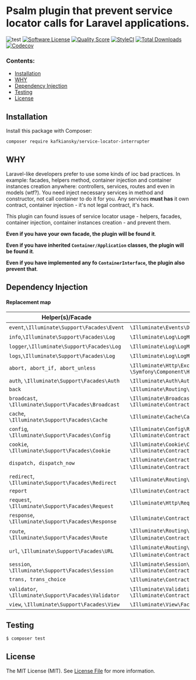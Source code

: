 # Psalm plugin that prevent service locator calls for Laravel applications.

![test](https://github.com/kafkiansky/service-locator-interrupter/workflows/test/badge.svg?event=push)
[![Software License](https://img.shields.io/badge/license-MIT-brightgreen.svg?style=flat-square)](LICENSE.md)
[![Quality Score](https://img.shields.io/scrutinizer/g/kafkiansky/service-locator-interrupter.svg?style=flat-square)](https://scrutinizer-ci.com/g/kafkiansky/service-locator-interrupter)
[![StyleCI](https://styleci.io/repos/261290955/shield)](https://styleci.io/repos/261290955)
[![Total Downloads](https://img.shields.io/packagist/dt/kafkiansky/service-locator-interrupter.svg?style=flat-square)](https://packagist.org/packages/kafkiansky/service-locator-interrupter)
[![Codecov](https://codecov.io/gh/kafkiansky/service-locator-interrupter/branch/master/graph/badge.svg)](https://codecov.io/gh/kafkiansky/service-locator-interrupter)

### Contents:
- [Installation](#installation)
- [WHY](#why)
- [Dependency Injection](#dependency-injection)
- [Testing](#testing)
- [License](#license)

## Installation

Install this package with Composer:

```bash
composer require kafkiansky/service-locator-interrupter
```

## WHY
Laravel-like developers prefer to use some kinds of ioc bad practices.
In example: facades, helpers method, container injection and container instances creation anywhere: controllers, services, routes and even in models (wtf?).
You need inject necessary services in method and constructor, not call container to do it for you.
Any services **must has** it own contract, container injection - it's not legal contract, it's hack.

This plugin can found issues of service locator usage - helpers, facades, container injection, container instances creation - and prevent them.

**Even if you have your own facade, the plugin will be found it**.

**Even if you have inherited `Container/Application` classes, the plugin will be found it**.

**Even if you have implemented any fo `ContainerInterface`, the plugin also prevent that**.

## Dependency Injection

#### Replacement map
<table>
<thead>
    <th>Helper(s)/Facade</th>
    <th>What you <b>need</b> to use instead</th>
</thead>
<tbody>
    <tr>
        <td>
            <code>event</code>,<code>\Illuminate\Support\Facades\Event</code>
        </td>
        <td>
            <code>\Illuminate\Events\Dispatcher::class</code>,<code>\Illuminate\Contracts\Events\Dispatcher::class</code>
        </td> 
    </tr>
    <tr>
        <td>
            <code>info</code>,<code>\Illuminate\Support\Facades\Log</code>
        </td> 
        <td>
            <code>\Illuminate\Log\LogManager::class</code>, <code>\Psr\Log\LoggerInterface::class</code>
        </td>
    </tr>
    <tr>
        <td>
            <code>logger</code>,<code>\Illuminate\Support\Facades\Log</code>
        </td>
        <td>
            <code>\Illuminate\Log\LogManager::class</code>, <code>\Psr\Log\LoggerInterface::class</code>
        </td>
    </tr>
    <tr>
        <td>
           <code>logs</code>,<code>\Illuminate\Support\Facades\Log</code>
        </td>
        <td>
           <code>\Illuminate\Log\LogManager::class</code>, <code>\Psr\Log\LoggerInterface::class</code>
        </td>
    </tr>
    <tr>
        <td>
            <code>abort, abort_if, abort_unless</code>
        </td>
        <td>
            <code>\Illuminate\Http\Exceptions\HttpResponseException</code>, <code>\Symfony\Component\HttpKernel\Exception\HttpException</code>
        </td>
    </tr>
    <tr>
        <td>
            <code>auth</code>, <code>\Illuminate\Support\Facades\Auth</code>
        </td>
        <td>
            <code>\Illuminate\Auth\AuthManager::class</code>, <code>\Illuminate\Contracts\Auth\Factory::class</code>
        </td>
    </tr>
    <tr>
        <td>
            <code>back</code>
        </td>
        <td>
            <code>\Illuminate\Routing\Redirector</code>
        </td>
    </tr>
    <tr>
        <td>
            <code>broadcast</code>, <code>\Illuminate\Support\Facades\Broadcast</code>
        </td>
        <td>
            <code>\Illuminate\Broadcasting\BroadcastManager</code>, <code>\Illuminate\Contracts\Broadcasting\Factory</code>
        </td>
    </tr>
    <tr>
        <td>
            <code>cache</code>, <code>\Illuminate\Support\Facades\Cache</code>
        </td>
        <td>
            <code>\Illuminate\Cache\CacheManager::class</code>, <code>\Illuminate\Contracts\Cache\Factory::class</code>
        </td>
    </tr>
    <tr>
        <td>
            <code>config</code>, <code>\Illuminate\Support\Facades\Config</code>
        </td>
        <td>
            <code>\Illuminate\Config\Repository::class</code>, <code>\Illuminate\Contracts\Config\Repository::class</code>
        </td>
    </tr>
    <tr>
        <td>
            <code>cookie</code>, <code>\Illuminate\Support\Facades\Cookie</code>
        </td>
        <td>
            <code>\Illuminate\Cookie\CookieJar::class</code>,
            <code>\Illuminate\Contracts\Cookie\Factory::class</code>,
            <code>\Illuminate\Contracts\Cookie\QueueingFactory::class</code>
        </td>
    </tr>
    <tr>
        <td>
            <code>dispatch, dispatch_now</code>
        </td>
        <td>
            <code>\Illuminate\Contracts\Bus\Dispatcher</code>,
            <code>\Illuminate\Bus\Dispatcher</code>,
            <code>\Illuminate\Contracts\Bus\QueueingDispatcher</code>,
        </td>
    </tr>
    <tr>
        <td>
            <code>redirect</code>, <code>\Illuminate\Support\Facades\Redirect</code>
        </td>
        <td>
            <code>\Illuminate\Routing\Redirector</code>, <code>\Illuminate\Http\RedirectResponse</code>
        </td>
    </tr>
    <tr>
        <td>
            <code>report</code>
        </td>
        <td>
            <code>\Illuminate\Contracts\Debug\ExceptionHandler</code>
        </td>
    </tr>
    <tr>
        <td>
            <code>request</code>, <code>\Illuminate\Support\Facades\Request</code>
        </td>
        <td>
            <code>\Illuminate\Http\Request::class</code>, <code>\Symfony\Component\HttpFoundation\Request::class</code>
        </td>
    </tr>
    <tr>
        <td>
            <code>response</code>, <code>\Illuminate\Support\Facades\Response</code>
        </td>
        <td>
            <code>\Illuminate\Contracts\Routing\ResponseFactory</code>,
            <code>\Illuminate\Routing\ResponseFactory</code>,
        </td>
    </tr>
    <tr>
        <td>
            <code>route</code>, <code>\Illuminate\Support\Facades\Route</code>
        </td>
        <td>
            <code>\Illuminate\Routing\UrlGenerator::class</code>,
            <code>\Illuminate\Contracts\Routing\UrlGenerator::class</code>,
        </td>
    </tr>
    <tr>
        <td>
            <code>url</code>, <code>\Illuminate\Support\Facades\URL</code>
        </td>
        <td>
            <code>\Illuminate\Routing\UrlGenerator::class</code>,
            <code>\Illuminate\Contracts\Routing\UrlGenerator::class</code>,
        </td>
    </tr>
    <tr>
        <td>
            <code>session</code>, <code>\Illuminate\Support\Facades\Session</code>
        </td>
        <td>
            <code>\Illuminate\Session\SessionManager::class</code>,
            <code>\Illuminate\Session\Store::class</code>,
            <code>\Illuminate\Contracts\Session\Session::class</code>
        </td>
    </tr>
    <tr>
        <td>
            <code>trans, trans_choice</code>
        </td>
        <td>
            <code>\Illuminate\Contracts\Translation\Translator</code>,
            <code>\Illuminate\Translation\Translator</code>,
        </td>
    </tr>
    <tr>
        <td>
            <code>validator</code>, <code>\Illuminate\Support\Facades\Validator</code>
        </td>
        <td>
            <code>\Illuminate\Validation\Factory::class</code>,
            <code>\Illuminate\Contracts\Validation\Factory::class</code>
        </td>
    </tr>
    <tr>
        <td>
            <code>view</code>, <code>\Illuminate\Support\Facades\View</code>
        </td>
        <td>
            <code>\Illuminate\View\Factory::class</code>,
            <code>\Illuminate\Contracts\View\Factory::class</code>
        </td>
    </tr>
</tbody>
</table>

## Testing

``` bash
$ composer test
```  

## License

The MIT License (MIT). See [License File](LICENSE.md) for more information.